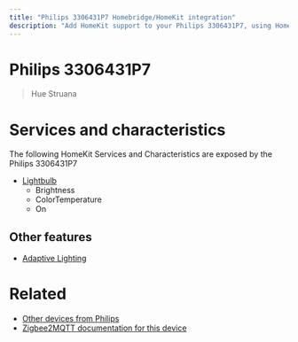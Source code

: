 ```yaml
---
title: "Philips 3306431P7 Homebridge/HomeKit integration"
description: "Add HomeKit support to your Philips 3306431P7, using Homebridge, Zigbee2MQTT and homebridge-z2m."
---
```

<!---
This file has been GENERATED using src/docgen/docgen.ts
DO NOT EDIT THIS FILE MANUALLY!
-->
# Philips 3306431P7
> Hue Struana


# Services and characteristics
The following HomeKit Services and Characteristics are exposed by
the Philips 3306431P7

* [Lightbulb](../../light.md)
  * Brightness
  * ColorTemperature
  * On


## Other features
* [Adaptive Lighting](../../light.md)


# Related
* [Other devices from Philips](../index.md#philips)
* [Zigbee2MQTT documentation for this device](https://www.zigbee2mqtt.io/devices/3306431P7.html)